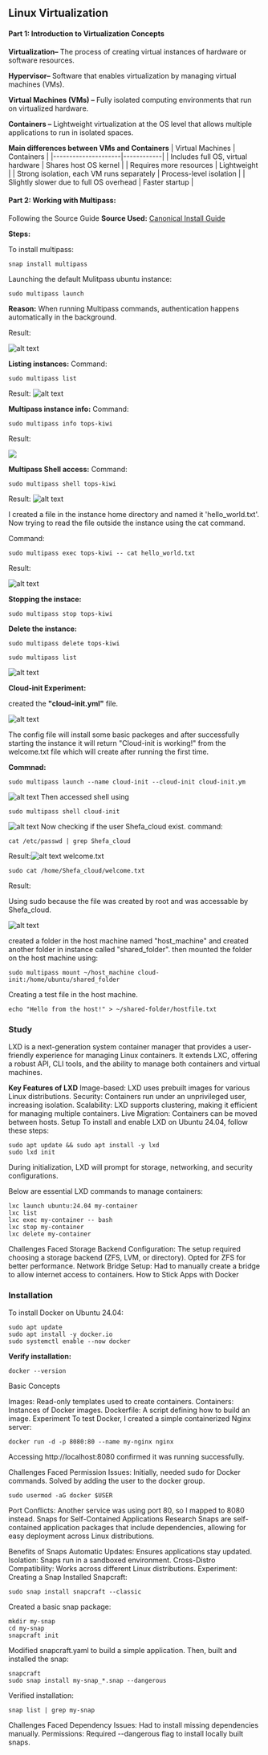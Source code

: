 ## Linux Virtualization

#### Part 1: Introduction to Virtualization Concepts

**Virtualization–** The process of creating virtual instances of hardware or software resources.

**Hypervisor–** Software that enables virtualization by managing virtual machines (VMs).

**Virtual Machines (VMs) –** Fully isolated computing environments that run on virtualized hardware.

**Containers –** Lightweight virtualization at the OS level that allows multiple applications to run in isolated spaces.

**Main differences between VMs and Containers**
| Virtual Machines  | Containers |
|---------------------|------------|
| Includes full OS, virtual hardware | Shares host OS kernel |
| Requires more resources | Lightweight |
| Strong isolation, each VM runs separately | Process-level isolation |
|  Slightly slower due to full OS overhead | Faster startup  |



#### Part 2: Working with Multipass:
Following the Source Guide
__Source Used:__ [Canonical Install Guide](https://canonical.com/multipass/docs/install-multipass)

__Steps:__

To install multipass:

```
snap install multipass
```
Launching the default Mulitpass ubuntu instance:

```
sudo multipass launch
```
__Reason:__ When running Multipass commands, authentication happens automatically in the background.

Result:

![alt text](1.png)

__Listing instances:__
Command: 
```
sudo multipass list
```
Result:
![alt text](2.png)

__Multipass instance info:__
Command:
```
sudo multipass info tops-kiwi
```
Result:

![](3.png)

__Multipass Shell access:__
Command:
```
sudo multipass shell tops-kiwi
```
Result:
![alt text](3-1.png)

I created a file in the instance home directory and named it 'hello_world.txt'.
Now trying to read the file outside the instance using the cat command.

Command:
```
sudo multipass exec tops-kiwi -- cat hello_world.txt
```
Result:

![alt text](6.png)

__Stopping the instace:__

```
sudo multipass stop tops-kiwi
```

__Delete the instance:__

```
sudo multipass delete tops-kiwi
```

```
sudo multipass list
```

![alt text](7.png)


__Cloud-init Experiment:__

created the **"cloud-init.yml"** file.

![alt text](8.png)

The config file will install some basic packeges and after successfully starting the instance it will return "Cloud-init is working!" from the welcome.txt file which will create after running the first time.

__Commnad:__

```
sudo multipass launch --name cloud-init --cloud-init cloud-init.ym
```
![alt text](9.png)
Then accessed shell using

```
sudo multipass shell cloud-init
```
![alt text](10.png)
Now checking if the user Shefa_cloud exist. command:
```
cat /etc/passwd | grep Shefa_cloud
```
Result:![alt text](11.png)  welcome.txt
```
sudo cat /home/Shefa_cloud/welcome.txt
```
Result: 

Using sudo because the file was created by root and was accessable by Shefa_cloud.

![alt text](12.png)

created a folder in the host machine named "host_machine" and created another folder in instance called "shared_folder". then mounted the folder on the host machine using:
```
sudo multipass mount ~/host_machine cloud-init:/home/ubuntu/shared_folder
```
Creating a test file in the host machine.
```
echo "Hello from the host!" > ~/shared-folder/hostfile.txt
```
### Study
LXD is a next-generation system container manager that provides a user-friendly experience for managing Linux containers. It extends LXC, offering a robust API, CLI tools, and the ability to manage both containers and virtual machines.

**Key Features of LXD**
Image-based: LXD uses prebuilt images for various Linux distributions.
Security: Containers run under an unprivileged user, increasing isolation.
Scalability: LXD supports clustering, making it efficient for managing multiple containers.
Live Migration: Containers can be moved between hosts.
Setup
To install and enable LXD on Ubuntu 24.04, follow these steps:
```
sudo apt update && sudo apt install -y lxd
sudo lxd init
```
During initialization, LXD will prompt for storage, networking, and security configurations.

Below are essential LXD commands to manage containers:
```
lxc launch ubuntu:24.04 my-container
lxc list
lxc exec my-container -- bash
lxc stop my-container
lxc delete my-container
```
Challenges Faced
Storage Backend Configuration: The setup required choosing a storage backend (ZFS, LVM, or directory). Opted for ZFS for better performance.
Network Bridge Setup: Had to manually create a bridge to allow internet access to containers.
How to Stick Apps with Docker

### Installation

To install Docker on Ubuntu 24.04:
```
sudo apt update
sudo apt install -y docker.io
sudo systemctl enable --now docker
```
**Verify installation:**
```
docker --version
```
Basic Concepts

Images: Read-only templates used to create containers.
Containers: Instances of Docker images.
Dockerfile: A script defining how to build an image.
Experiment
To test Docker, I created a simple containerized Nginx server:
```
docker run -d -p 8080:80 --name my-nginx nginx
```
Accessing http://localhost:8080 confirmed it was running successfully.

Challenges Faced
Permission Issues: Initially, needed sudo for Docker commands. Solved by adding the user to the docker group.
```
sudo usermod -aG docker $USER
```
Port Conflicts: Another service was using port 80, so I mapped to 8080 instead.
Snaps for Self-Contained Applications
Research
Snaps are self-contained application packages that include dependencies, allowing for easy deployment across Linux distributions.

Benefits of Snaps
Automatic Updates: Ensures applications stay updated.
Isolation: Snaps run in a sandboxed environment.
Cross-Distro Compatibility: Works across different Linux distributions.
Experiment: Creating a Snap
Installed Snapcraft:
```
sudo snap install snapcraft --classic
```
Created a basic snap package:
```
mkdir my-snap
cd my-snap
snapcraft init
```
Modified snapcraft.yaml to build a simple application. Then, built and installed the snap:
```
snapcraft
sudo snap install my-snap_*.snap --dangerous
```
Verified installation:
```
snap list | grep my-snap
```
Challenges Faced
Dependency Issues: Had to install missing dependencies manually.
Permissions: Required --dangerous flag to install locally built snaps.